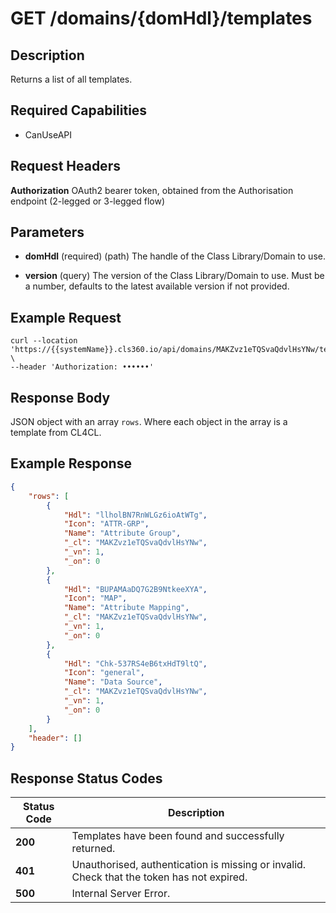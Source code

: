 # GET /domains/{domHdl}/templates

## Description
Returns a list of all templates.

## Required Capabilities
* CanUseAPI

## Request Headers

**Authorization** OAuth2 bearer token, obtained from the Authorisation endpoint (2-legged or 3-legged flow)

## Parameters

* **domHdl** (required) (path) The handle of the Class Library/Domain to use.

* **version** (query) The version of the Class Library/Domain to use. Must be a number, defaults to the latest available version if not provided.

## Example Request
```
curl --location 'https://{{systemName}}.cls360.io/api/domains/MAKZvz1eTQSvaQdvlHsYNw/templates' \
--header 'Authorization: ••••••'
```

## Response Body
JSON object with an array `rows`. Where each object in the array is a template from CL4CL.

## Example Response
```JSON
{
    "rows": [
        {
            "Hdl": "llholBN7RnWLGz6ioAtWTg",
            "Icon": "ATTR-GRP",
            "Name": "Attribute Group",
            "_cl": "MAKZvz1eTQSvaQdvlHsYNw",
            "_vn": 1,
            "_on": 0
        },
        {
            "Hdl": "BUPAMAaDQ7G2B9NtkeeXYA",
            "Icon": "MAP",
            "Name": "Attribute Mapping",
            "_cl": "MAKZvz1eTQSvaQdvlHsYNw",
            "_vn": 1,
            "_on": 0
        },
        {
            "Hdl": "Chk-537RS4eB6txHdT9ltQ",
            "Icon": "general",
            "Name": "Data Source",
            "_cl": "MAKZvz1eTQSvaQdvlHsYNw",
            "_vn": 1,
            "_on": 0
        }
    ],
    "header": []
}
```

## Response Status Codes
| Status Code | Description |
| -------- | ------- |
|**200** |Templates have been found and successfully returned.|
|**401** |Unauthorised, authentication is missing or invalid. Check that the token has not expired.|
|**500** |Internal Server Error.|


